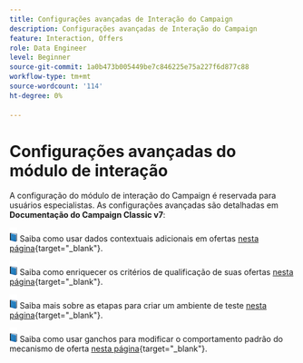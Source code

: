 ```yaml
---
title: Configurações avançadas de Interação do Campaign
description: Configurações avançadas de Interação do Campaign
feature: Interaction, Offers
role: Data Engineer
level: Beginner
source-git-commit: 1a0b473b005449be7c846225e75a227f6d877c88
workflow-type: tm+mt
source-wordcount: '114'
ht-degree: 0%

---
```


# Configurações avançadas do módulo de interação

A configuração do módulo de interação do Campaign é reservada para usuários especialistas. As configurações avançadas são detalhadas em **Documentação do Campaign Classic v7**:

![](../assets/do-not-localize/book.png) Saiba como usar dados contextuais adicionais em ofertas [nesta página](https://experienceleague.adobe.com/docs/campaign-classic/using/managing-offers/advanced-parameters/additional-data.html){target="_blank"}.

![](../assets/do-not-localize/book.png) Saiba como enriquecer os critérios de qualificação de suas ofertas [nesta página](https://experienceleague.adobe.com/docs/campaign-classic/using/managing-offers/advanced-parameters/extension-example.html){target="_blank"}.

![](../assets/do-not-localize/book.png) Saiba mais sobre as etapas para criar um ambiente de teste  [nesta página](https://experienceleague.adobe.com/docs/campaign-classic/using/managing-offers/advanced-parameters/creating-a-test-environment.html){target="_blank"}.

![](../assets/do-not-localize/book.png) Saiba como usar ganchos para modificar o comportamento padrão do mecanismo de oferta [nesta página](https://experienceleague.adobe.com/docs/campaign-classic/using/managing-offers/advanced-parameters/hooks.html){target="_blank"}.

